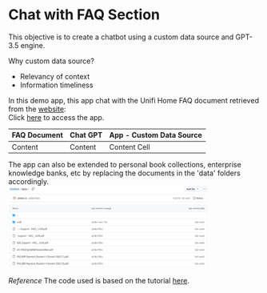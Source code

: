 # Chat with FAQ Section

This objective is to create a chatbot using a custom data source and GPT-3.5 engine.  <br>  

Why custom data source?
* Relevancy of context <br>
* Information timeliness


In this demo app, this app chat with the Unifi Home FAQ document retrieved from the [website](https://unifi.com.my/support/faq): <br>Click [here](https://faq-chatbot.streamlit.app/) to access the app.

| FAQ Document|Chat GPT | App - Custom Data Source |
| ----------  |---------|--------------------------|
| Content     |Content  |Content Cell              |



The app can also be extended to personal book collections, enterprise knowledge banks, etc by replacing the documents in the 'data' folders accordingly. <br>
<img width="400px" src="./media/data_folder.JPG" alt="data folder" />

*Reference*
The code used is based on the tutorial [here](https://blog.streamlit.io/build-a-chatbot-with-custom-data-sources-powered-by-llamaindex/).
